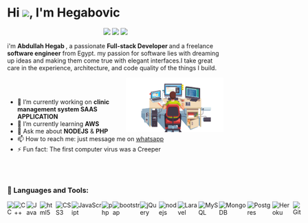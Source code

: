 <dev>
<h1 align="left">Hi <img src="https://raw.githubusercontent.com/MartinHeinz/MartinHeinz/master/wave.gif" width="30px">, I'm Hegabovic</h1>
<p align="center">
	<a href="https://www.facebook.com/hegab192"><img src="https://img.shields.io/badge/facebook-Hegabovic-%231FA1F1 style=flat&logo=facebook&logoColor=white"/></a>
    <a href="https://twitter.com/Hegabien"><img src="https://img.shields.io/badge/twitter-@hegabovic-%231FA1F1?style=flat&logo=twitter&logoColor=white"/></a>
    <a href="https://www.linkedin.com/in/abdullah-hegab/"><img src="https://img.shields.io/badge/linkedin-Hegabovic-%230177B5?style=flat&logo=linkedin&logoColor=white"/></a>
</p>
  <p> i'm <strong> Abdullah Hegab </strong> , a  passionate <strong> Full-stack Developer </strong> and a freelance <strong> software engineer</strong> from Egypt. my passion for software lies with dreaming up ideas and making them come true with elegant interfaces.I take great care in the experience, architecture, and code quality of the things I build. </p>
</dev>


<img src="https://github.com/Hegabovic/Hegabovic/blob/main/coder.png" align="right" width="45%"/>

<br />
<br />


- 🔭 I’m currently working on **clinic management system SAAS APPLICATION**
- 🌱 I’m currently learning **AWS** 
- 💬 Ask me about **NODEJS** & **PHP**
- 📫 How to reach me: just message me on [whatsapp](https://api.whatsapp.com/send/?phone=+201203000018)
- ⚡ Fun fact: The first computer virus was a Creeper

<br />
<br />


### 🔭 Languages and Tools:

<!-- <img align="left" alt="Java" width="30px" src="https://raw.githubusercontent.com/github/explore/80688e429a7d4ef2fca1e82350fe8e3517d3494d/topics/java/java.png" />
<img align="left" alt="Spring Boot" width="30px" src="https://raw.githubusercontent.com/github/explore/80688e429a7d4ef2fca1e82350fe8e3517d3494d/topics/spring-boot/spring-boot.png" />
<img align="left" alt="Docker" width="30px" src="https://raw.githubusercontent.com/github/explore/80688e429a7d4ef2fca1e82350fe8e3517d3494d/topics/docker/docker.png" />
<img align="left" alt="Postgresql" width="30px" src="https://raw.githubusercontent.com/github/explore/80688e429a7d4ef2fca1e82350fe8e3517d3494d/topics/postgresql/postgresql.png" />
<img align="left" alt="AWS" width="30px" src="https://raw.githubusercontent.com/github/explore/fbceb94436312b6dacde68d122a5b9c7d11f9524/topics/aws/aws.png" />
<img align="left" alt="GCP" width="30px" src="https://cdn.jsdelivr.net/npm/simple-icons@v3/icons/googlecloud.svg" />
<img align="left" alt="Angular" width="30px" src="https://raw.githubusercontent.com/github/explore/80688e429a7d4ef2fca1e82350fe8e3517d3494d/topics/angular/angular.png" />
<img align="left" alt="Mysql" width="30px" src="https://raw.githubusercontent.com/github/explore/80688e429a7d4ef2fca1e82350fe8e3517d3494d/topics/mysql/mysql.png" />
<img align="left" alt="MongoDB" width="30px" src="https://raw.githubusercontent.com/github/explore/80688e429a7d4ef2fca1e82350fe8e3517d3494d/topics/mongodb/mongodb.png" />
<img align="left" alt="GraphQL" width="30px" src="https://raw.githubusercontent.com/github/explore/5c058a388828bb5fde0bcafd4bc867b5bb3f26f3/topics/graphql/graphql.png" />
<img align="left" alt="JavaScript" width="30px" src="https://raw.githubusercontent.com/github/explore/80688e429a7d4ef2fca1e82350fe8e3517d3494d/topics/javascript/javascript.png" />
<img align="left" alt="Typescript" width="30px" src="https://raw.githubusercontent.com/github/explore/80688e429a7d4ef2fca1e82350fe8e3517d3494d/topics/typescript/typescript.png" />
 -->
<div style="display: flex;">

  
  <img alt="C" src="https://img.shields.io/badge/C-00599C?style=for-the-badge&logo=c&logoColor=white"/>
  <img alt="C++" src="https://img.shields.io/badge/C%2B%2B-00599C?style=for-the-badge&logo=c%2B%2B&logoColor=white"/>
  <img alt="Java" src="https://img.shields.io/badge/java-%23ED8B00.svg?&style=for-the-badge&logo=java&logoColor=white"/>
  <img alt="html5" src="https://img.shields.io/badge/HTML5-E34F26?style=for-the-badge&logo=html5&logoColor=white"/>
  <img alt="CSS3" src="https://img.shields.io/badge/CSS3-1572B6?style=for-the-badge&logo=css3&logoColor=white"/>
  <img alt="JavaScript" src="https://img.shields.io/badge/javascript%20-%23323330.svg?&style=for-the-badge&logo=javascript&logoColor=%23F7DF1E"/>
  <img alt="php" src="https://img.shields.io/badge/PHP-777BB4?style=for-the-badge&logo=php&logoColor=white"/>
  
   <img alt="bootstrap" src="https://img.shields.io/badge/Bootstrap-563D7C?style=for-the-badge&logo=bootstrap&logoColor=white"/>
   <img alt="jQuery" src="https://img.shields.io/badge/jQuery-0769AD?style=for-the-badge&logo=jquery&logoColor=white"/>
  <img alt="nodejs" src="https://img.shields.io/badge/Node.js-43853D?style=for-the-badge&logo=node.js&logoColor=white"/>
  <img alt="Laravel" src="https://img.shields.io/badge/Laravel-FF2D20?style=for-the-badge&logo=laravel&logoColor=white"/>
   
  <img alt="MySQL" src="https://img.shields.io/badge/MySQL-00000F?style=for-the-badge&logo=mysql&logoColor=white"/>
  <img alt="MongoDB" src="https://img.shields.io/badge/MongoDB-4EA94B?style=for-the-badge&logo=mongodb&logoColor=white"/>
  <img alt="Postgres" src ="https://img.shields.io/badge/postgres-%23316192.svg?&style=for-the-badge&logo=postgresql&logoColor=white"/>
  
  <img alt="Heroku" src="https://img.shields.io/badge/Heroku-430098?style=for-the-badge&logo=heroku&logoColor=white"/>
  <img alt="Git" src="https://img.shields.io/badge/git%20-%23F05033.svg?&style=for-the-badge&logo=git&logoColor=white"/>
  
<!-- #### if you like what i do, maybe consider buying me a coffee/tea 🥺👉👈 -->

  
<!--   
  <img alt="" src=""/>
  <img alt="" src=""/>
  <img alt="react" src="https://img.shields.io/badge/React-20232A?style=for-the-badge&logo=react&logoColor=61DAFB"/>
  <img alt="vue" src="https://img.shields.io/badge/Vue.js-35495E?style=for-the-badge&logo=vue.js&logoColor=4FC08D"/>
  <img alt="Django" src="https://img.shields.io/badge/Django-092E20?style=for-the-badge&logo=django&logoColor=white"/>
<!--
**Hegabovic/Hegabovic** is a ✨ _special_ ✨ repository because its `README.md` (this file) appears on your GitHub profile.

Here are some ideas to get you started:

- 🔭 I’m currently working on ...
 🌱 I’m currently learning NodeJS
- 👯 I’m looking to collaborate on ...
- 🤔 I’m looking for help with ...
- 💬 Ask me about ...
- 📫 How to reach me: ...
- 😄 Pronouns: ...
- ⚡ Fun fact: ...
-->

</div>

<!-- ## Connect with me:
<p align="left">
<a href = "https://www.linkedin.com/in/abdullah-hegab/"><img src="https://img.icons8.com/fluent/48/000000/linkedin.png"/></a>
<a href = "https://github.com/Hegabovic"><img src="https://img.icons8.com/color/48/000000/github.png"/></a>
<a href = "https://www.facebook.com/hegab192/"><img src="https://img.icons8.com/color/48/000000/facebook.png"/></a>
<a href = "https://twitter.com/Hegabien"><img src="https://img.icons8.com/fluent/48/000000/twitter.png"/></a>
</p>
 -->
<!-- ## ❤ Views and Followers
<a href="https://github.com/Hegabovic/github-profile-views-counter">
    <img src="https://komarev.com/ghpvc/?username=Hegabovic">
</a> -->
<!-- <a href="https://github.com/Hegabovic?tab=followers"><img src="https://img.shields.io/github/followers/Hegabovic?label=Followers&style=social" alt="GitHub Badge"></a> -->

<!--  <img  align="right" alt="" src="https://github-readme-stats.vercel.app/api/top-langs/?username=Hegabovic&theme=blue-green"/> -->
